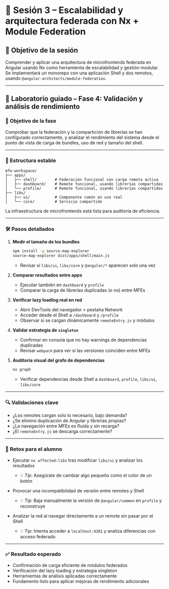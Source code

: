 # 📘 Sesión 3 – Escalabilidad y arquitectura federada con Nx + Module Federation

## 🎯 Objetivo de la sesión

Comprender y aplicar una arquitectura de microfrontends federada en Angular usando Nx como herramienta de escalabilidad y gestión modular. Se implementará un monorepo con una aplicación Shell y dos remotos, usando `@angular-architects/module-federation`.

---

## 🧪 Laboratorio guiado – Fase 4: Validación y análisis de rendimiento

### 🎯 Objetivo de la fase

Comprobar que la federación y la compartición de librerías se han configurado correctamente, y analizar el rendimiento del sistema desde el punto de vista de carga de bundles, uso de red y tamaño del shell.

---

### 🧱 Estructura estable

```
mfe-workspace/
├── apps/
│   ├── shell/        # Federación funcional con carga remota activa
│   ├── dashboard/    # Remote funcional, usando librerías compartidas
│   └── profile/      # Remote funcional, usando librerías compartidas
├── libs/
│   ├── ui/           # Componente común en uso real
│   └── core/         # Servicio compartido
```

La infraestructura de microfrontends está lista para auditoría de eficiencia.

---

### 🛠 Pasos detallados

1. **Medir el tamaño de los bundles**

   ```bash
   npm install -g source-map-explorer
   source-map-explorer dist/apps/shell/main.js
   ```

   * Revisar si `libs/ui`, `libs/core` y `@angular/*` aparecen solo una vez

2. **Comparar resultados entre apps**

   * Ejecutar también en `dashboard` y `profile`
   * Comparar la carga de librerías duplicadas (o no) entre MFEs

3. **Verificar lazy loading real en red**

   * Abrir DevTools del navegador > pestaña Network
   * Acceder desde el Shell a `/dashboard` y `/profile`
   * Observar si se cargan dinámicamente `remoteEntry.js` y módulos

4. **Validar estrategia de `singleton`**

   * Confirmar en consola que no hay warnings de dependencias duplicadas
   * Revisar `webpack` para ver si las versiones coinciden entre MFEs

5. **Auditoría visual del grafo de dependencias**

   ```bash
   nx graph
   ```

   * Verificar dependencias desde Shell a `dashboard`, `profile`, `libs/ui`, `libs/core`

---

### 🔍 Validaciones clave

* ¿Los remotes cargan solo lo necesario, bajo demanda?
* ¿Se eliminó duplicación de Angular y librerías propias?
* ¿La navegación entre MFEs es fluida y sin recarga?
* ¿El `remoteEntry.js` se descarga correctamente?

---

### 🧩 Retos para el alumno

* Ejecutar `nx affected:libs` tras modificar `libs/ui` y analizar los resultados

  * 💡 *Tip*: Asegúrate de cambiar algo pequeño como el color de un botón
* Provocar una incompatibilidad de versión entre remotes y Shell

  * 💡 *Tip*: Baja manualmente la versión de `@angular/common` en `profile` y reconstruye
* Analizar la red al navegar directamente a un remote sin pasar por el Shell

  * 💡 *Tip*: Intenta acceder a `localhost:4201` y analiza diferencias con acceso federado

---

### ✅ Resultado esperado

* Confirmación de carga eficiente de módulos federados
* Verificación del lazy loading y estrategia singleton
* Herramientas de análisis aplicadas correctamente
* Fundamento listo para aplicar mejoras de rendimiento adicionales
